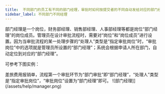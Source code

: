 ```yaml
---
title:  不同部门的员工有不同的部门经理，审批时如何按提交者的不同自动发给对应的部门经理？
sidebar_label: 不同部门不同经理
--- 
```


 部门经理是一个岗位，财务部经理、销售部经理、人事部经理等都是岗位“部门经理”的岗位成员。管理员在设计审批流程时，需要对“岗位”和“岗位成员”进行设置。因为当审批流程的某一处理步骤的“处理人”类型是“指定审批岗位”时，“审批岗位”中的选项就是管理员所设置的“部门经理”；系统会根据申请人所在部门，自动定位到对应的“部门经理”。

 可参考下图实例：

 差旅费用报销单，流程第一个审批环节为“部门审批”即“部门经理”，“处理人”类型是“指定审批岗位”，“审批岗位”设置为“部门经理”即可。
 ![部门经理]](/assets/help/manager.png)